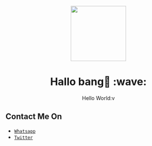 <p align="center">
<img src="https://avatars.githubusercontent.com/PlayyBoys" width="150" height="150"/>
</p>
<h1 align='center'>Hallo bang👋 :wave:</h1>
<p align='center'>Hello World:v</p>

## Contact Me On

* [`Whatsapp`](wa.me/6285742344873)
* [`Twitter`](https://twitter.com/IyanKastara)

<!---
PlayyBoys/PlayyBoys is a ✨ special ✨ repository because its `README.md` (this file) appears on your GitHub profile.
You can click the Preview link to take a look at your changes.
--->
